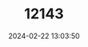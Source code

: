 ---
title: "12143"
category: "Litoria aurea"
draft: false
date: 2024-02-22 13:03:50
languages:
  English: ["Golden Bell Frog", "Green and Golden Bell Frog", "Green and Golden Swamp Frog", "Green Frog"]
---